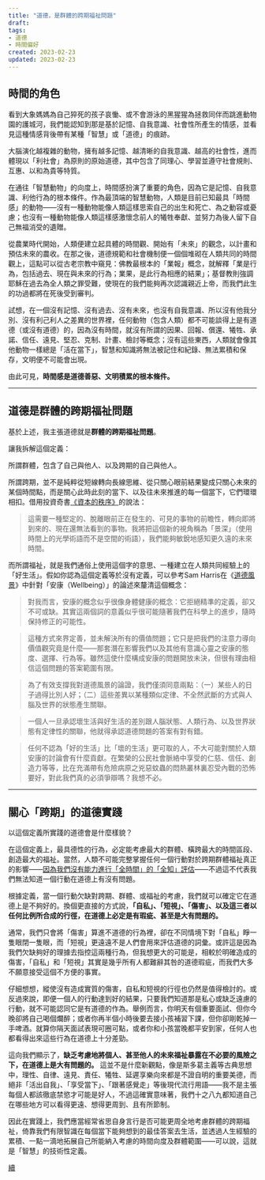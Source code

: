 ```yaml
---
title: "道德，是群體的跨期福祉問題"
draft: 
tags: 
- 道德
- 時間偏好
created: 2023-02-23
updated: 2023-02-23
---
```


## 時間的角色

看到大象媽媽為自己猝死的孩子哀慟、或不會游泳的黑猩猩為拯救同伴而跳進動物園的護城河，我們能認知到那是基於記憶、自我意識、社會性所產生的情感，並看見這種情感背後帶有某種「智慧」或「道德」的痕跡。

大腦演化越複雜的動物，擁有越多記憶、越清晰的自我意識、越高的社會性，進而體現以「利社會」為原則的原始道德，其中包含了同理心、學習並遵守社會規則、互惠、以和為貴等特質。

在通往「智慧動物」的向度上，時間感扮演了重要的角色，因為它是記憶、自我意識、利他行為的根本條件。作為最頂端的智慧動物，人類是目前已知最具「時間感」的動物——沒有一種動物能像人類這樣思索自己的出生和死亡、為之動容或憂慮；也沒有一種動物能像人類這樣感激懷念前人的犧牲奉獻、並努力為後人留下自己無福消受的遺贈。

從農業時代開始，人類便建立起具體的時間觀、開始有「未來」的觀念，以計畫和預估未來的農收。在那之後，道德規範和社會機制便一個個堆砌在人類共同的時間觀上，這點可以從古老宗教中窺見：佛教最根本的「業報」概念，就解釋「業是行為，包括過去、現在與未來的行為；業果，是此行為相應的結果」；基督教則強調耶穌在過去為全人類之罪受難，使現在的我們能夠再次認識親近上帝，而我們此生的功過都將在死後受到審判。

試想，在一個沒有記憶、沒有過去、沒有未來，也沒有自我意識、所以沒有他我分別、沒有利己利人之差異的世界裡，任何動物（包含人類）都不可能談得上是有道德（或沒有道德）的，因為沒有時間，就沒有所謂的因果、回報、償還、犧牲、承諾、信任、遠見、堅忍、克制、計畫、檢討等概念；沒有這些東西，人類就會像其他動物一樣總是「活在當下」，智慧和知識將無法被記住和紀錄、無法累積和保存，文明便不可能會出現。

由此可見，**時間感是道德善惡、文明積累的根本條件。**

---

## 道德是群體的跨期福祉問題

基於上述，我主張道德就是**群體的跨期福祉問題**。

讓我拆解這個定義：

所謂群體，包含了自己與他人、以及跨期的自己與他人。

所謂跨期，並不是純粹從短線轉向長線思維、從只關心眼前結果變成只關心未來的某個時間點，而是關心此時此刻的當下、以及往未來推進的每一個當下，它們環環相扣。借用投資奇書[《資本的秩序》](https://www.amazon.com/Dao-Capital-Austrian-Investing-Distorted/dp/111834703X)的說法：

> 這需要一種堅定的、脫離眼前正在發生的、可見的事物的前瞻性，轉向即將到來的、現在還無法看到的事物。我將把這個新的視角稱為「景深」（使用時間上的光學術語而不是空間的術語），我們能夠敏銳地感知更久遠的未來時間。

而所謂福祉，就是我們通俗上使用這個字的意思、一種建立在人類共同經驗上的「好生活」。假如你認為這個定義等於沒有定義，可以參考Sam Harris在《[道德風景](https://www.books.com.tw/products/0010578754)》中針對「安康（Wellbeing）」的論述來釐清這個概念：

> 對我而言，安康的概念似乎很像身體健康的概念：它拒絕精準的定義，卻又不可或缺。其實這兩個詞的意義似乎很可能隨著我們在科學上的進步，隨時保持修正的可能性。

> 這種方式來界定善，並未解決所有的價值問題；它只是把我們的注意力導向價值觀究竟是什麼——那套潛在影響我們以及其他有意識心靈之安康的態度、選擇、行為等。雖然這使什麼構成安康的問題開放未決，但很有理由相信這個問題的答案範圍有限。

> 為了有效支撐我對道德風景的論證，我們僅須同意兩點：（一）某些人的日子過得比別人好；（二）這些差異以某種類似定律、不全然武斷的方式與人腦及世界的狀態產生關聯。

> 一個人一旦承認壞生活與好生活的差別跟人腦狀態、人類行為、以及世界狀態有定律性的關聯，他就得承認道德問題的答案有對有錯。

> 任何不認為「好的生活」比「壞的生活」更可取的人，不大可能對關於人類安康的討論會有什麼貢獻。在繁榮的公民社會脈絡中享受的仁慈、信任、創造力等等，比在充滿帶有危險病原之兇惡蚊蟲的悶熱叢林裏忍受內戰的恐怖要好，對此我們真的必須爭辯嗎？我想不必。

---

## 關心「跨期」的道德實踐

以這個定義所實踐的道德會是什麼樣貌？

在這個定義上，最具德性的行為，必定能考慮最大的群體、橫跨最大的時間區段、創造最大的福祉。當然，人類不可能完整掌握任何一個行動對於跨期群體福祉真正的影響——[因為我們沒有能力進行「全時間」的「全知」評估](https://twitter.com/dans_huang/status/1601460771942125568?s=20&t=NriX3f8yc53ZM2DUIxnM-A)——不過這不代表我們無法知道一個行動在道德上有沒有問題。

根據定義，當一個行動欠缺對跨期、群體、或福祉的考慮，我們就可以確定它在道德上是不夠好的。換個更直接的方式說，**「自私」、「短視」、「傷害」、以及這三者以任何比例所合成的行徑，在道德上必定是有瑕疵、甚至是大有問題的。**

通常，我們只會將「傷害」算進不道德的行為裡，卻在不同情境下對「自私」睜一隻眼閉一隻眼，而「短視」更遠遠不是人們會用來評估道德的詞彙。或許這是因為我們欠缺夠好的理據去指控這兩種行為，但我想更大的可能是，相較於明確造成的傷害，「自私」和「短視」其實是幾乎所有人都難辭其咎的道德瑕疵，而我們大多不願意接受這個不方便的事實。

仔細想想，縱使沒有造成實質的傷害，自私和短視的行徑也仍然是值得檢討的。或反過來說，即便一個人的行動達到好的結果，只要我們知道那是私心或缺乏遠慮的行動，就不可能認同它是有道德的作為。舉例而言，你明天有個重要面試、但你今晚卻將自己喝個爛醉；或者你再半個小時後要去接小孩補習下課，但你卻剛乾掉一手啤酒。就算你隔天面試表現可圈可點，或者你和小孩當晚都平安到家，任何人也都看得出來這些行為在道德上十分差勁。

這向我們顯示了，**缺乏考慮地將個人、甚至他人的未來福祉暴露在不必要的風險之下，在道德上是大有問題的。** 這並不是什麼新觀點，像是斯多葛主義等古典思想中，理性、自律、遠見、責任、犧牲、延遲享樂向來都是不證自明的重要美德，而絕非「活出自我」、「享受當下」、「跟著感覺走」等後現代流行用語——我不是主張每個人都該徹底禁慾才可能是好人，不過這確實意味著，我們十之八九都知道自己在哪些地方可以看得更遠、想得更周到、且有所節制。

因此在實踐上，我們應當經常省思自身言行是否可能更周全地考慮群體的跨期福祉，倚靠我們有限智識在每個當下能夠想到的最佳答案去生活，並透過人生經驗的累積、一點一滴地拓展自己所能納入考慮的時間向度及群體範圍——可以說，這就是「智慧」的技術性定義。

[續](犧牲與救贖.md)